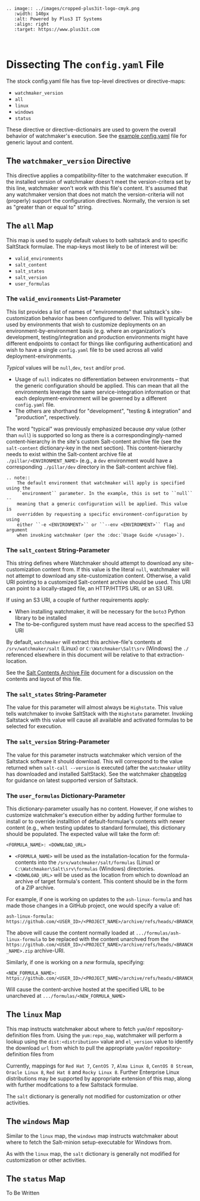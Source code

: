 ```{eval-rst}
.. image:: ../images/cropped-plus3it-logo-cmyk.png
   :width: 140px
   :alt: Powered by Plus3 IT Systems
   :align: right
   :target: https://www.plus3it.com
```
<br>

# Dissecting The `config.yaml` File

The stock config.yaml file has five top-level directives or directive-maps:

- `watchmaker_version`
- `all`
- `linux`
- `windows`
- `status`

These directive or directive-dictionairs are used to govern the overall behavior of watchmaker's execution. See the [example config.yaml](https://raw.githubusercontent.com/plus3it/watchmaker/main/src/watchmaker/static/config.yaml) file for generic layout and content.

## The `watchmaker_version` Directive

This directive applies a compatibility-filter to the watchmaker execution. If the installed version of watchmaker doesn't meet the version-critera set by this line, watchmaker won't work with this file's content. It's assumed that any watchmaker version that does not match the version-criteria will not (properly) support the configuration directives. Normally, the version is set as "greater than or equal to" string.

## The `all` Map

This map is used to supply default values to both saltstack and to specific SaltStack formulae. The map-keys most likely to be of interest will be:

- `valid_environments`
- `salt_content`
- `salt_states`
- `salt_version`
- `user_formulas`

### The `valid_environments` List-Parameter

This list provides a list of names of "environments" that saltstack's site-customization behavior has been configured to deliver. This will typically be used by environments that wish to customize deployments on an environment-by-environment basis (e.g. where an organization's development, testing/integration and production environments might have different endpoints to contact for things like configuring authentication) and wish to have a single `config.yaml` file to be used across all valid deployment-environments.

_Typical_ values will be `null`,`dev`, `test` and/or `prod`.

- Usage of `null` indicates no differentiation between environments &ndash; that the generic configuration should be applied. This can mean that all the environments leverage the same service-integration information or that each deployment-environment will be governed by a different `config.yaml` file.
- The others are shorthand for "development", "testing & integration" and "production", respectively.

The word "typical" was previously emphasized because _any_ value (other than `null`) is supported so long as there is a correspondingingly-named content-hierarchy in the site's custom Salt-content archive file (see the `salt-content` dictionary-key in the next section). This content-hierarchy needs to exist within the Salt-content archive file at `./pillar/<ENVIRONMENT_NAME>` (e.g., a `dev` environment would have a corresponding `./pillar/dev` directory in the Salt-content archive file).

```{eval-rst}
.. note::
    The default environment that watchmaker will apply is specified using the
    ``environment`` parameter. In the example, this is set to ``null`` --
    meaning that a generic configuration will be applied. This value is
    overridden by requesting a specific environment-configuration by using
    either ``-e <ENVIRONMENT>`` or ``--env <ENVIRONMENT>`` flag and argument
    when invoking watchmaker (per the :doc:`Usage Guide </usage>`).
```

### The `salt_content` String-Parameter

This string defines where Watchmaker should attempt to download any site-customization content from. If this value is the literal `null`, watchmaker will not attempt to download any site-customization content. Otherwise, a valid URI pointing to a customized Salt-content archive should be used. This URI can point to a locally-staged file, an HTTP/HTTPS URL or an S3 URI.

If using an S3 URI, a couple of further requirements apply:

- When installing watchmaker, it will be necessary for the `boto3` Python library to be installed
- The to-be-configured system must have read access to the specified S3 URI

By default, `watchmaker` will extract this archive-file's contents at `/srv/watchmaker/salt` (Linux) or `C:\Watchmaker\Salt\srv` (Windows) the `./` referenced elsewhere in this document will be relative to that extraction-location.

See the [Salt Contents Archive File](SaltContent.md) document for a discussion on the contents and layout of this file.

### The `salt_states` String-Parameter

The value for this parameter will almost always be `Highstate`. This value tells watchmaker to invoke SaltStack with the `Highstate` parameter. Invoking Saltstack with this value will cause all available and activated formulas to be selected for execution.

### The `salt_version` String-Parameter

The value for this parameter instructs watchmaker which version of the Saltstack software it should download. This will correspond to the value returned when `salt-call --version` is executed (after the `watchmaker` utility has downloaded and installed SaltStack). See the watchmaker [changelog](https://watchmaker.readthedocs.io/en/stable/changelog.html) for guidance on latest supported version of Saltstack.

### The `user_formulas` Dictionary-Parameter

This dictionary-parameter usually has no content. However, if one wishes to customize watchmaker's execution either by adding further formulae to install or to override installtion of default-formulae's contents with newer content (e.g., when testing updates to standard formulae), this dictionary should be populated. The expected value will take the form of:

```
<FORMULA_NAME>: <DOWNLOAD_URL>
```

- `<FORMULA_NAME>` will be used as the installation-location for the formula-contents into the `/srv/watchmaker/salt/formulas` (Linux) or `C:\Watchmaker\Salt\srv\formulas` (Windows) directories.
- `<DOWNLOAD_URL>` will be used as the location from which to download an archive of target formula's content. This content should be in the form of a ZIP archive.

For example, if one is working on updates to the `ash-linux-formula` and has made those changes in a GitHub project, one would specify a value of:

```
ash-linux-formula: https://github.com/<USER_ID>/<PROJECT_NAME>/archive/refs/heads/<BRANCH_NAME>.zip
```

The above will cause the content normally loaded at `.../formulas/ash-linux-formula` to be replaced with the content unarchved from the `https://github.com/<USER_ID>/<PROJECT_NAME>/archive/refs/heads/<BRANCH_NAME>.zip` archive-URI.

Similarly, if one is working on a _new_ formula, specifying:

```
<NEW_FORMULA_NAME>: https://github.com/<USER_ID>/<PROJECT_NAME>/archive/refs/heads/<BRANCH_NAME>.zip
```

Will cause the content-archive hosted at the specified URL to be unarcheved at `.../formulas/<NEW_FORMULA_NAME>`

## The `linux` Map

This map instructs watchmaker about where to fetch `yum`/`dnf` repository-definition files from. Using the `yum:repo_map`, watchmaker will perform a lookup using the `dist:<distribution>` value and `el_version` value to identify the download `url` from which to pull the appropriate  `yum`/`dnf` repository-definition files from

Currently, mappings for `Red Hat 7`, `CentOS 7`, `Alma Linux 8`, `CentOS 8 Stream`, `Oracle Linux 8`, `Red Hat 8` and `Rocky Linux 8`. Further Enterprise Linux distributions may be supported by appropriate extension of this map, along with further modifcations to a few Saltstack formulae.

The `salt` dictionary is generally not modified for customization or other activities.


## The `windows` Map

Similar to the `linux` map, the `windows` map instructs watchmaker about where to fetch the Salt-minion setup-executable for Windows from.

As with the `linux` map, the `salt` dictionary is generally not modified for customization or other activities.

## The `status` Map

To Be Written

